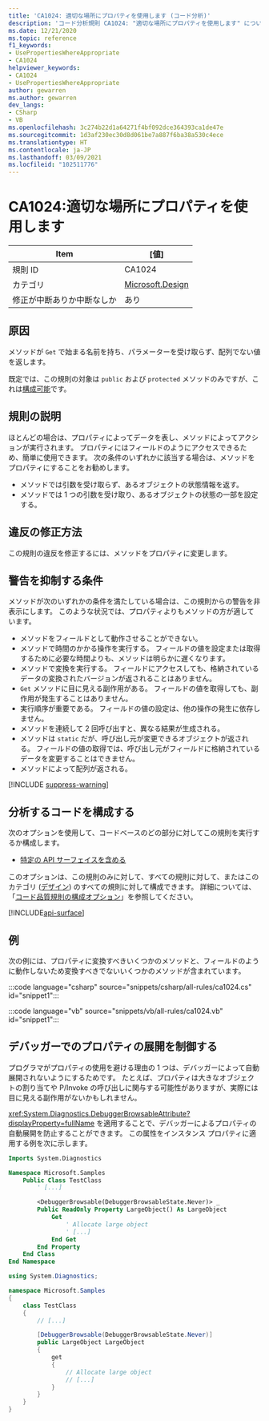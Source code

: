 ```yaml
---
title: 'CA1024: 適切な場所にプロパティを使用します (コード分析)'
description: 'コード分析規則 CA1024: "適切な場所にプロパティを使用します" について説明します'
ms.date: 12/21/2020
ms.topic: reference
f1_keywords:
- UsePropertiesWhereAppropriate
- CA1024
helpviewer_keywords:
- CA1024
- UsePropertiesWhereAppropriate
author: gewarren
ms.author: gewarren
dev_langs:
- CSharp
- VB
ms.openlocfilehash: 3c274b22d1a64271f4bf092dce364393ca1de47e
ms.sourcegitcommit: 1d3af230ec30d8d061be7a887f6ba38a530c4ece
ms.translationtype: HT
ms.contentlocale: ja-JP
ms.lasthandoff: 03/09/2021
ms.locfileid: "102511776"
---
```

# <a name="ca1024-use-properties-where-appropriate"></a>CA1024:適切な場所にプロパティを使用します

| Item                                     | [値]            |
|------------------------------------------|------------------|
| 規則 ID                                   | CA1024           |
| カテゴリ                                 | [Microsoft.Design](design-warnings.md) |
| 修正が中断ありか中断なしか | あり         |

## <a name="cause"></a>原因

メソッドが `Get` で始まる名前を持ち、パラメーターを受け取らず、配列でない値を返します。

既定では、この規則の対象は `public` および `protected` メソッドのみですが、これは[構成可能](#configure-code-to-analyze)です。

## <a name="rule-description"></a>規則の説明

ほとんどの場合は、プロパティによってデータを表し、メソッドによってアクションが実行されます。 プロパティにはフィールドのようにアクセスできるため、簡単に使用できます。 次の条件のいずれかに該当する場合は、メソッドをプロパティにすることをお勧めします。

- メソッドでは引数を受け取らず、あるオブジェクトの状態情報を返す。
- メソッドでは 1 つの引数を受け取り、あるオブジェクトの状態の一部を設定する。

## <a name="how-to-fix-violations"></a>違反の修正方法

この規則の違反を修正するには、メソッドをプロパティに変更します。

## <a name="when-to-suppress-warnings"></a>警告を抑制する条件

メソッドが次のいずれかの条件を満たしている場合は、この規則からの警告を非表示にします。 このような状況では、プロパティよりもメソッドの方が適しています。

- メソッドをフィールドとして動作させることができない。
- メソッドで時間のかかる操作を実行する。 フィールドの値を設定または取得するために必要な時間よりも、メソッドは明らかに遅くなります。
- メソッドで変換を実行する。 フィールドにアクセスしても、格納されているデータの変換されたバージョンが返されることはありません。
- `Get` メソッドに目に見える副作用がある。 フィールドの値を取得しても、副作用が発生することはありません。
- 実行順序が重要である。 フィールドの値の設定は、他の操作の発生に依存しません。
- メソッドを連続して 2 回呼び出すと、異なる結果が生成される。
- メソッドは `static` だが、呼び出し元が変更できるオブジェクトが返される。 フィールドの値の取得では、呼び出し元がフィールドに格納されているデータを変更することはできません。
- メソッドによって配列が返される。

[!INCLUDE [suppress-warning](../../../../includes/code-analysis/suppress-warning.md)]

## <a name="configure-code-to-analyze"></a>分析するコードを構成する

次のオプションを使用して、コードベースのどの部分に対してこの規則を実行するか構成します。

- [特定の API サーフェイスを含める](#include-specific-api-surfaces)

このオプションは、この規則のみに対して、すべての規則に対して、またはこのカテゴリ ([デザイン](design-warnings.md)) のすべての規則に対して構成できます。 詳細については、「[コード品質規則の構成オプション](../code-quality-rule-options.md)」を参照してください。

[!INCLUDE[api-surface](~/includes/code-analysis/api-surface.md)]

## <a name="example"></a>例

次の例には、プロパティに変換すべきいくつかのメソッドと、フィールドのように動作しないため変換すべきでないいくつかのメソッドが含まれています。

:::code language="csharp" source="snippets/csharp/all-rules/ca1024.cs" id="snippet1":::

:::code language="vb" source="snippets/vb/all-rules/ca1024.vb" id="snippet1":::

## <a name="control-property-expansion-in-the-debugger"></a>デバッガーでのプロパティの展開を制御する

プログラマがプロパティの使用を避ける理由の 1 つは、デバッガーによって自動展開されないようにするためです。 たとえば、プロパティは大きなオブジェクトの割り当てや P/Invoke の呼び出しに関与する可能性がありますが、実際には目に見える副作用がないかもしれません。

<xref:System.Diagnostics.DebuggerBrowsableAttribute?displayProperty=fullName> を適用することで、デバッガーによるプロパティの自動展開を防止することができます。 この属性をインスタンス プロパティに適用する例を次に示します。

```vb
Imports System.Diagnostics

Namespace Microsoft.Samples
    Public Class TestClass
        ' [...]

        <DebuggerBrowsable(DebuggerBrowsableState.Never)> _
        Public ReadOnly Property LargeObject() As LargeObject
            Get
                ' Allocate large object
                ' [...]
            End Get
        End Property
    End Class
End Namespace
```

```csharp
using System.Diagnostics;

namespace Microsoft.Samples
{
    class TestClass
    {
        // [...]

        [DebuggerBrowsable(DebuggerBrowsableState.Never)]
        public LargeObject LargeObject
        {
            get
            {
                // Allocate large object
                // [...]
            }
        }
    }
}
```
